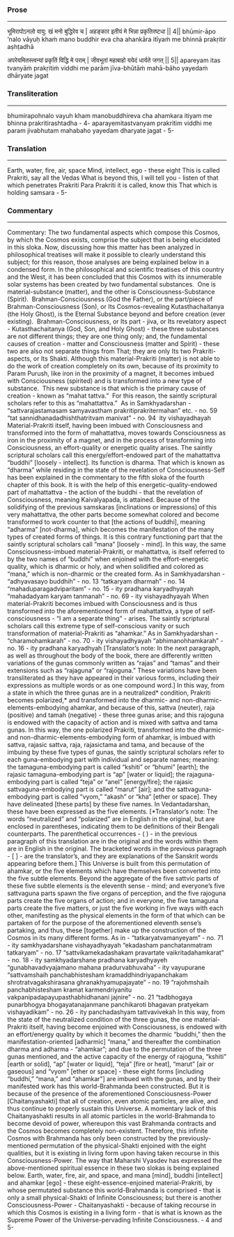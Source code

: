 ### Prose 
 --- 
भूमिरापोऽनलो वायु: खं मनो बुद्धिरेव च |
अहङ्कार इतीयं मे भिन्ना प्रकृतिरष्टधा || 4||
bhūmir-āpo ’nalo vāyuḥ khaṁ mano buddhir eva cha
ahankāra itīyaṁ me bhinnā prakṛitir aṣhṭadhā

अपरेयमितस्त्वन्यां प्रकृतिं विद्धि मे पराम् |
जीवभूतां महाबाहो ययेदं धार्यते जगत् || 5||
apareyam itas tvanyāṁ prakṛitiṁ viddhi me parām
jīva-bhūtāṁ mahā-bāho yayedaṁ dhāryate jagat

### Transliteration 
 --- 
bhumirapohnalo vayuh kham manobuddhireva cha ahamkara itiyam me bhinna prakritirashtadha - 4- aparayemitastvanyam prakritim viddhi me param jivabhutam mahabaho yayedam dharyate jagat - 5-

### Translation 
 --- 
Earth, water, fire, air, space Mind, intellect, ego - these eight This is called Prakriti, say all the Vedas What is beyond this, I will tell you - listen of that which penetrates Prakriti Para Prakriti it is called, know this That which is holding samsara - 5-

### Commentary 
 --- 
Commentary: The two fundamental aspects which compose this Cosmos, by which the Cosmos exists, comprise the subject that is being elucidated in this sloka. Now, discussing how this matter has been analyzed in philosophical treatises will make it possible to clearly understand this subject; for this reason, those analyses are being explained below in a condensed form. In the philosophical and scientific treatises of this country and the West, it has been concluded that this Cosmos with its innumerable solar systems has been created by two fundamental substances.  One is material-substance (matter), and the other is Consciousness-Substance (Spirit).  Brahman-Consciousness (God the Father), or the part/piece of Brahman-Consciousness (Son), or Its Cosmos-revealing Kutasthachaitanya (the Holy Ghost), is the Eternal Substance beyond and before creation (ever existing).  Brahman-Consciousness, or Its part - jiva, or Its revelatory aspect - Kutasthachaitanya (God, Son, and Holy Ghost) - these three substances are not different things; they are one thing only; and, the fundamental causes of creation - matter and Consciousness (matter and Spirit) - these two are also not separate things from That; they are only Its two Prakriti-aspects, or Its Shakti. Although this material-Prakriti (matter) is not able to do the work of creation completely on its own, because of its proximity to Param Purush, like iron in the proximity of a magnet, it becomes imbued with Consciousness (spirited) and is transformed into a new type of substance.  This new substance is that which is the primary cause of creation - known as “mahat tattva.”  For this reason, the saintly scriptural scholars refer to this as “mahattattva.”  As in Samkhyadarshan - “sattvarajastamasam samyavastham prakritiprakritermahan” etc. - no. 59 “tat sannidhanadadhishthatritvam manivat” -  no. 94  ity vishayadhayah Material-Prakriti itself, having been imbued with Consciousness and transformed into the form of mahattattva, moves towards Consciousness as iron in the proximity of a magnet, and in the process of transforming into Consciousness, an effort-quality or energetic quality arises. The saintly scriptural scholars call this energy/effort-endowed part of the mahattattva “buddhi” [loosely - intellect]. Its function is dharma. That which is known as “dharma” while residing in the state of the revelation of Consciousness-Self has been explained in the commentary to the fifth sloka of the fourth chapter of this book. It is with the help of this energetic-quality-endowed part of mahattattva - the action of the buddhi - that the revelation of Consciousness, meaning Kaivalyapada, is attained. Because of the solidifying of the previous samskaras [inclinations or impressions] of this very mahattattva, the other parts become somewhat colored and become transformed to work counter to that [the actions of buddhi], meaning “adharma” [not-dharma], which becomes the manifestation of the many types of created forms of things. It is this contrary functioning part that the saintly scriptural scholars call “mana” [loosely - mind]. In this way, the same Consciousness-imbued material-Prakriti, or mahattattva, is itself referred to by the two names of “buddhi” when enjoined with the effort-energetic quality, which is dharmic or holy, and when solidified and colored as “mana,” which is non-dharmic or the created form. As in Samkhyadarshan - “adhyavasayo buddhih” - no. 13 “tatkaryam dharmah” - no. 14 “mahaduparagadviparitam” - no. 15 - ity pradhana karyadhyayah “mahadadyam karyam tanmanah” - no. 69 - ity vishayadhyayah When material-Prakriti becomes imbued with Consciousness and is thus transformed into the aforementioned form of mahattattva, a type of self-consciousness - “I am a separate thing” - arises. The saintly scriptural scholars call this extreme type of self-conscious vanity or such transformation of material-Prakriti as “ahamkar.” As in Samkhyadarshan - “charamohamkarah” - no. 70 - ity vishayadhyayah “abhimanohhamkarah” - no. 16 - ity pradhana karyadhyah [Translator’s note: In the next paragraph, as well as throughout the body of the book, there are differently written variations of the gunas commonly written as “rajas” and “tamas” and their extensions such as “rajaguna” or “rajoguna.” These variations have been transliterated as they have appeared in their various forms, including their expressions as multiple words or as one compound word.] In this way, from a state in which the three gunas are in a neutralized* condition, Prakriti becomes polarized,* and transformed into the dharmic- and non-dharmic-elements-embodying ahamkar, and because of this, sattva (neuter), raja (positive) and tamah (negative) - these three gunas arise; and this rajoguna is endowed with the capacity of action and is mixed with sattva and tama gunas. In this way, the one polarized Prakriti, transformed into the dharmic- and non-dharmic-elements-embodying form of ahamkar, is imbued with sattva, rajasic sattva, raja, rajasictama and tama, and because of the imbuing by these five types of gunas, the saintly scriptural scholars refer to each guna-embodying part with individual and separate names; meaning: the tamaguna-embodying part is called “kshiti” or “bhumi” [earth]; the rajasic tamaguna-embodying part is “ap” [water or liquid]; the rajaguna-embodying part is called “teja” or “anel” [energy/fire]; the rajasic sattvaguna-embodying part is called “marut” [air]; and the sattvaguna-embodying part is called “vyom,” “akash” or “kha” [ether or space]. They have delineated [these parts] by these five names. In Vedantadarshan, these have been expressed as the five elements. [*Translator’s note: The words “neutralized” and “polarized” are in English in the original, but are enclosed in parentheses, indicating them to be definitions of their Bengali counterparts. The parenthetical occurrences - ( ) - in the previous paragraph of this translation are in the original and the words within them are in English in the original. The bracketed words in the previous paragraph - [ ] - are the translator’s, and they are explanations of the Sanskrit words appearing before them.] This Universe is built from this permutation of ahamkar, or the five elements which have themselves been converted into the five subtle elements. Beyond the aggregate of the five sattvic parts of these five subtle elements is the eleventh sense - mind; and everyone’s five sattvaguna parts spawn the five organs of perception, and the five rajoguna parts create the five organs of action; and in everyone, the five tamaguna parts create the five matters, or just the five working in five ways with each other, manifesting as the physical elements in the form of that which can be partaken of for the purpose of the aforementioned eleventh sense’s partaking, and thus, these [together] make up the construction of the Cosmos in its many different forms. As in - “tatkaryatvamanyeyam” - no. 71 - ity samkhyadarshane vishayadhyayah “ekadasham panchatanmatram tatkaryam” - no. 17 “sattvikamekadashakam pravartate vaikritadahamkarat” - no. 18 - ity samkhyadarshane pradhana karyadhyayeh “gunabhavadvyajamano mahana pradurvabhuvaha” - ity vayupurane “sattvamshaih panchabhistesham kramaddhindriyapanchakam shrotratvagakshirasana ghranakhyamupajayate” - no. 19 “rajohmshaih panchabhistesham kramat karmendriyanitu vakpanipadapayupasthabhidhanani jajnire” - no. 21 “tadbhogaya punarbhogya bhogayatanajanmane panchikaroti bhagavan pratyekam vishayadikam” - no. 26 - ity panchadashyam tattvavivekah In this way, from the state of the neutralized condition of the three gunas, the one material-Prakriti itself, having become enjoined with Consciousness, is endowed with an effort/energy quality by which it becomes the dharmic “buddhi,” then the manifestation-oriented [adharmic] “mana,” and thereafter the combination dharma and adharma - “ahamkar”; and due to the permutation of the three gunas mentioned, and the active capacity of the energy of rajoguna, “kshiti” [earth or solid], “ap” [water or liquid], “teja” [fire or heat], “marut” [air or gaseous] and “vyom” [ether or space] - these eight forms [including “buddhi,” “mana,” and “ahamkar”] are imbued with the gunas, and by their manifested work has this world-Brahmanda been constructed. But it is because of the presence of the aforementioned Consciousness-Power [Chaitanyashakti] that all of creation, even atomic particles, are alive, and thus continue to properly sustain this Universe. A momentary lack of this Chaitanyashakti results in all atomic particles in the world-Brahmanda to become devoid of power, whereupon this vast Brahmanda contracts and the Cosmos becomes completely non-existent. Therefore, this infinite Cosmos with Brahmanda has only been constructed by the previously-mentioned permutation of the physical-Shakti enjoined with the eight qualities, but it is existing in living form upon having taken recourse in this Consciousness-Power. The way that Maharshi Vyasdev has expressed the above-mentioned spiritual essence in these two slokas is being explained below. Earth, water, fire, air, and space, and mana [mind], buddhi [intellect] and ahamkar [ego] - these eight-essence-enjoined material-Prakriti, by whose permutated substance this world-Brahmanda is comprised - that is only a small physical-Shakti of Infinite Consciousness; but there is another Consciousness-Power - Chaitanyashakti - because of taking recourse in which this Cosmos is existing in a living form - that is what is known as the Supreme Power of the Universe-pervading Infinite Consciousness. - 4 and 5-